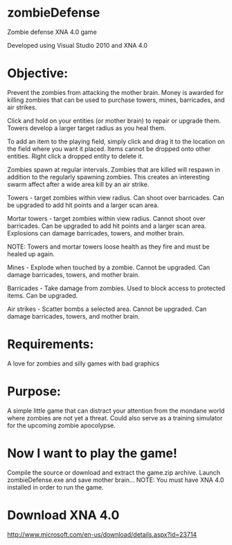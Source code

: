 zombieDefense
=============

Zombie defense XNA 4.0 game

Developed using Visual Studio 2010 and XNA 4.0

Objective:
==========
Prevent the zombies from attacking the mother brain. Money is awarded for killing zombies that can be used to purchase 
towers, mines, barricades, and air strikes. 

Click and hold on your entities (or mother brain) to repair or upgrade them. 
Towers develop a larger target radius as you heal them.

To add an item to the playing field, simply click and drag it to the location on the field where you want it placed. 
Items cannot be dropped onto other entities. 
Right click a dropped entity to delete it.

Zombies spawn at regular intervals. Zombies that are killed will respawn in addition to the regularly spawning zombies. 
This creates an interesting swarm affect after a wide area kill by an air strike.

Towers - target zombies within view radius. Can shoot over barricades. Can be upgraded to add hit points and a larger scan area.

Mortar towers - target zombies within view radius. Cannot shoot over barricades. Can be upgraded to add hit points and a larger scan area. Explosions can damage barricades, towers, and mother brain. 

NOTE: Towers and mortar towers loose health as they fire and must be healed up again.

Mines - Explode when touched by a zombie. Cannot be upgraded. Can damage barricades, towers, and mother brain.

Barricades - Take damage from zombies. Used to block access to protected items. Can be upgraded.

Air strikes - Scatter bombs a selected area. Cannot be upgraded. Can damage barricades, towers, and mother brain.

Requirements:
=============
A love for zombies and silly games with bad graphics

Purpose:
========
A simple little game that can distract your attention from the mondane world where zombies are not yet a threat. 
Could also serve as a training simulator for the upcoming zombie apocolypse. 

Now I want to play the game!
============================
Compile the source or download and extract the game.zip archive. Launch zombieDefense.exe and save mother brain...
NOTE: You must have XNA 4.0 installed in order to run the game.

Download XNA 4.0
================
http://www.microsoft.com/en-us/download/details.aspx?id=23714
